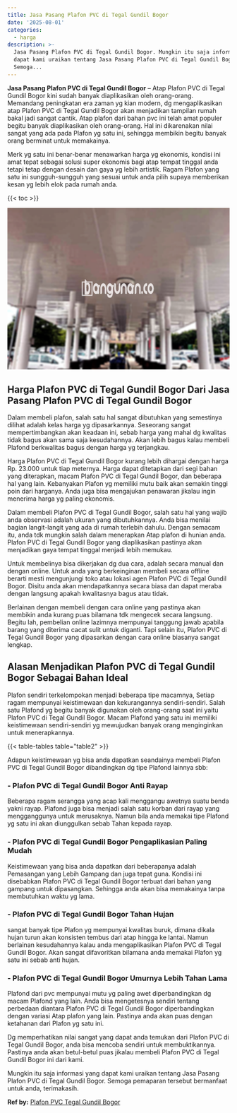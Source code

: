 ```yaml
---
title: Jasa Pasang Plafon PVC di Tegal Gundil Bogor
date: '2025-08-01'
categories:
  - harga
description: >-
  Jasa Pasang Plafon PVC di Tegal Gundil Bogor. Mungkin itu saja informasi yang
  dapat kami uraikan tentang Jasa Pasang Plafon PVC di Tegal Gundil Bogor.
  Semoga...
---
```


**Jasa Pasang Plafon PVC di Tegal Gundil Bogor** – Atap Plafon PVC di Tegal Gundil Bogor kini sudah banyak diaplikasikan oleh orang-orang. Memandang peningkatan era zaman yg kian modern, dg mengaplikasikan atap Plafon PVC di Tegal Gundil Bogor akan menjadikan tampilan rumah bakal jadi sangat cantik. Atap plafon dari bahan pvc ini telah amat populer begitu banyak diaplikasikan oleh orang-orang. Hal ini dikarenakan nilai sangat yang ada pada Plafon yg satu ini, sehingga membikin begitu banyak orang berminat untuk memakainya.

Merk yg satu ini benar-benar menawarkan harga yg ekonomis, kondisi ini amat tepat sebagai solusi super ekonomis bagi atap tempat tinggal anda tetapi tetap dengan desain dan gaya yg lebih artistik. Ragam Plafon yang satu ini sungguh-sungguh yang sesuai untuk anda pilih supaya memberikan kesan yg lebih elok pada rumah anda.

{{< toc >}}

![Jasa Pasang Plafon PVC di Tegal Gundil Bogor](/images/flafond-pvc-murah27.png)

## Harga Plafon PVC di Tegal Gundil Bogor Dari Jasa Pasang Plafon PVC di Tegal Gundil Bogor

Dalam membeli plafon, salah satu hal sangat dibutuhkan yang semestinya dilihat adalah kelas harga yg dipasarkannya. Seseorang sangat mempertimbangkan akan keadaan ini, sebab harga yang mahal dg kwalitas tidak bagus akan sama saja kesudahannya. Akan lebih bagus kalau membeli Plafond berkwalitas bagus dengan harga yg terjangkau.

Harga Plafon PVC di Tegal Gundil Bogor kurang lebih dihargai dengan harga Rp. 23.000 untuk tiap meternya. Harga dapat ditetapkan dari segi bahan yang diterapkan, macam Plafon PVC di Tegal Gundil Bogor, dan beberapa hal yang lain. Kebanyakan Plafon yg memiliki mutu baik akan semakin tinggi poin dari harganya. Anda juga bisa mengajukan penawaran jikalau ingin menerima harga yg paling ekonomis.

Dalam membeli Plafon PVC di Tegal Gundil Bogor, salah satu hal yang wajib anda observasi adalah ukuran yang dibutuhkannya. Anda bisa menilai bagian langit-langit yang ada di rumah terlebih dahulu. Dengan semacam itu, anda tdk mungkin salah dalam menerapkan Atap plafon di hunian anda. Plafon PVC di Tegal Gundil Bogor yang diaplikasikan pastinya akan menjadikan gaya tempat tinggal menjadi lebih memukau.

Untuk membelinya bisa dikerjakan dg dua cara, adalah secara manual dan dengan online. Untuk anda yang berkeinginan membeli secara offline berarti mesti mengunjungi toko atau lokasi agen Plafon PVC di Tegal Gundil Bogor. Disitu anda akan mendapatkannya secara biasa dan dapat meraba dengan langsung apakah kwalitasnya bagus atau tidak.

Berlainan dengan membeli dengan cara online yang pastinya akan membikin anda kurang puas bilamana tdk mengecek secara langsung. Begitu lah, pembelian online lazimnya mempunyai tanggung jawab apabila barang yang diterima cacat sulit untuk diganti. Tapi selain itu, Plafon PVC di Tegal Gundil Bogor yang dipasarkan dengan cara online biasanya sangat lengkap.

## Alasan Menjadikan Plafon PVC di Tegal Gundil Bogor Sebagai Bahan Ideal

Plafon sendiri terkelompokan menjadi beberapa tipe macamnya, Setiap ragam mempunyai keistimewaan dan kekurangannya sendiri-sendiri. Salah satu Plafond yg begitu banyak digunakan oleh orang-orang saat ini yaitu Plafon PVC di Tegal Gundil Bogor. Macam Plafond yang satu ini memiliki keistimewaan sendiri-sendiri yg mewujudkan banyak orang menginginkan untuk menerapkannya.

{{< table-tables table="table2" >}}

Adapun keistimewaan yg bisa anda dapatkan seandainya membeli Plafon PVC di Tegal Gundil Bogor dibandingkan dg tipe Plafond lainnya sbb:

### \- Plafon PVC di Tegal Gundil Bogor Anti Rayap

Beberapa ragam serangga yang acap kali menggangu awetnya suatu benda yakni rayap. Plafond juga bisa menjadi salah satu korban dari rayap yang mengganggunya untuk merusaknya. Namun bila anda memakai tipe Plafond yg satu ini akan diunggulkan sebab Tahan kepada rayap.

### \- Plafon PVC di Tegal Gundil Bogor Pengaplikasian Paling Mudah

Keistimewaan yang bisa anda dapatkan dari beberapanya adalah Pemasangan yang Lebih Gampang dan juga tepat guna. Kondisi ini disebabkan Plafon PVC di Tegal Gundil Bogor terbuat dari bahan yang gampang untuk dipasangkan. Sehingga anda akan bisa memakainya tanpa membutuhkan waktu yg lama.

### \- Plafon PVC di Tegal Gundil Bogor Tahan Hujan

sangat banyak tipe Plafon yg mempunyai kwalitas buruk, dimana dikala hujan turun akan konsisten tembus dari atap hingga ke lantai. Namun berlainan kesudahannya kalau anda mengaplikasikan Plafon PVC di Tegal Gundil Bogor. Akan sangat difavoritkan bilamana anda memakai Plafon yg satu ini sebab anti hujan.

### \- Plafon PVC di Tegal Gundil Bogor Umurnya Lebih Tahan Lama

Plafond dari pvc mempunyai mutu yg paling awet diperbandingkan dg macam Plafond yang lain. Anda bisa mengetesnya sendiri tentang perbedaan diantara Plafon PVC di Tegal Gundil Bogor diperbandingkan dengan variasi Atap plafon yang lain. Pastinya anda akan puas dengan ketahanan dari Plafon yg satu ini.

Dg memperhatikan nilai sangat yang dapat anda temukan dari Plafon PVC di Tegal Gundil Bogor, anda bisa mencoba sendiri untuk membuktikannya. Pastinya anda akan betul-betul puas jikalau membeli Plafon PVC di Tegal Gundil Bogor ini dari kami.

Mungkin itu saja informasi yang dapat kami uraikan tentang Jasa Pasang Plafon PVC di Tegal Gundil Bogor. Semoga pemaparan tersebut bermanfaat untuk anda, terimakasih.

**Ref by:** [Plafon PVC Tegal Gundil Bogor](https://id.wikipedia.org/wiki/Plafon)
